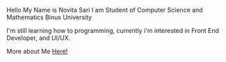 Hello
My Name is Novita Sari
I am Student of Computer Science and Mathematics Binus University

I'm still learning how to programming, currently i'm interested in Front End Developer, and UI/UX.

More about Me
[Here!](https://www.linkedin.com/in/me-novitasari/)
